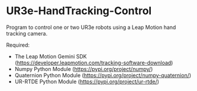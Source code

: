 # UR3e-HandTracking-Control
Program to control one or two UR3e robots using a Leap Motion hand tracking camera.

Required:
- The Leap Motion Gemini SDK (https://developer.leapmotion.com/tracking-software-download)
- Numpy Python Module (https://pypi.org/project/numpy/)
- Quaternion Python Module (https://pypi.org/project/numpy-quaternion/)
- UR-RTDE Python Module (https://pypi.org/project/ur-rtde/)
